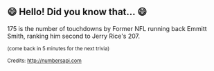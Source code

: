 ## :smile: Hello! Did you know that... :smile:
175 is the number of touchdowns by Former NFL running back Emmitt Smith, ranking him second to Jerry Rice's 207.

<sup>(come back in 5 minutes for the next trivia)</sup>


<sup>Credits: http://numbersapi.com</sup>
